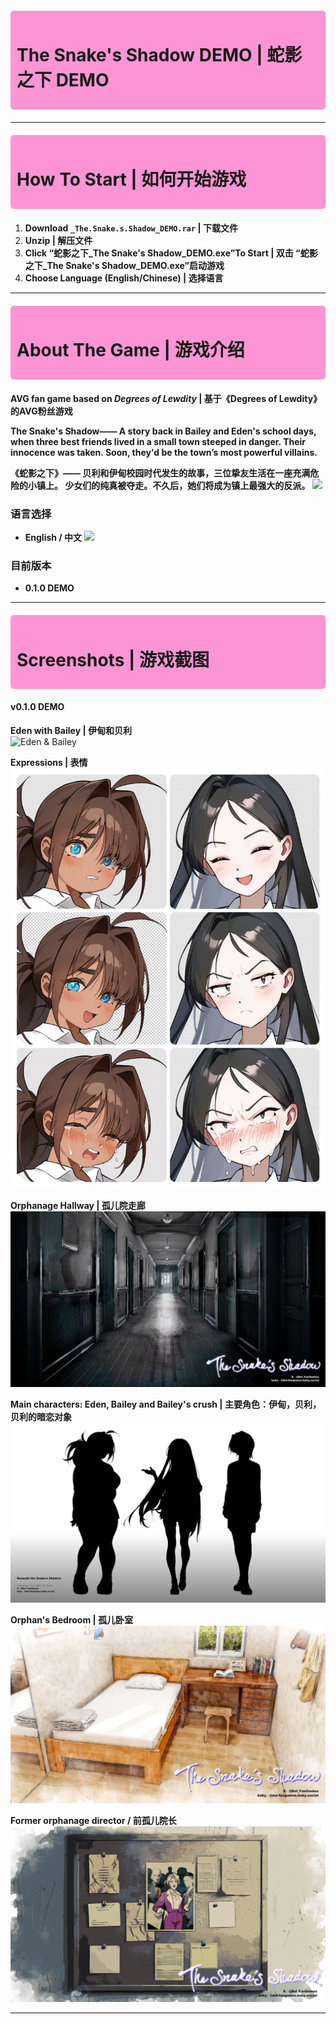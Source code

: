 <div style="background-color: #FD95D5; padding: 10px; border-radius: 5px; margin: 20px 0;">
  <h1>The Snake's Shadow DEMO | 蛇影之下 DEMO</h1>
</div>

---

<div style="background-color: #FD95D5; padding: 10px; border-radius: 5px; margin: 20px 0;">
  <h1>How To Start | 如何开始游戏</h1>
</div>

1. **Download `_The.Snake.s.Shadow_DEMO.rar` | 下载文件**  
2. **Unzip | 解压文件**  
3. **Click “蛇影之下_The Snake's Shadow_DEMO.exe”To Start | 双击 “蛇影之下_The Snake's Shadow_DEMO.exe”启动游戏**  
4. **Choose Language (English/Chinese) | 选择语言**

---

<div style="background-color: #FD95D5; padding: 10px; border-radius: 5px; margin: 20px 0;">
  <h1>About The Game | 游戏介绍</h1>
</div>

**AVG fan game based on *Degrees of Lewdity* | 基于《Degrees of Lewdity》的AVG粉丝游戏**  

**The Snake's Shadow—— A story back in Bailey and Eden's school days, when three best friends lived in a small town steeped in danger. 
Their innocence was taken. Soon, they'd be the town’s most powerful villains.** 

**《蛇影之下》——  贝利和伊甸校园时代发生的故事，三位挚友生活在一座充满危险的小镇上。
少女们的纯真被夺走。不久后，她们将成为镇上最强大的反派。**
![](media/1Start.png)  

### 语言选择
- **English / 中文**
![](2language.png) 
### 目前版本
- **0.1.0 DEMO**

---

<div style="background-color: #FD95D5; padding: 10px; border-radius: 5px; margin: 20px 0;">
  <h1>Screenshots | 游戏截图</h1>
</div>

#### v0.1.0 DEMO
**Eden with Bailey | 伊甸和贝利**  
![Eden & Bailey](media/3EdenBailey.png)  

**Expressions | 表情**  
![](media/4expressions.jpeg)  

**Orphanage Hallway | 孤儿院走廊**  
![](media/5hallway.jpg)  

**Main characters: Eden, Bailey and Bailey's crush | 主要角色：伊甸，贝利，贝利的暗恋对象**  
![](media/6bestfriends.jpg)  

**Orphan's Bedroom | 孤儿卧室**  
![](media/7bedroom.jpg)  

**Former orphanage director / 前孤儿院长**  
![](media/7boards.jpg)  

---
